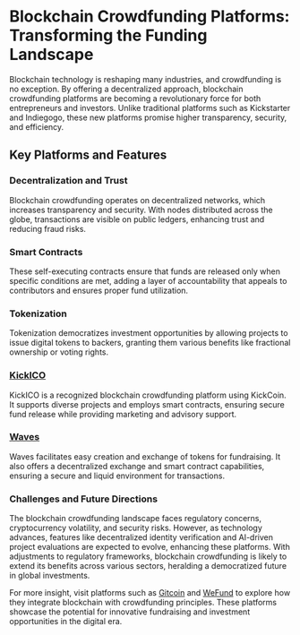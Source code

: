 # Blockchain Crowdfunding Platforms: Transforming the Funding Landscape

Blockchain technology is reshaping many industries, and crowdfunding is no exception. By offering a decentralized approach, blockchain crowdfunding platforms are becoming a revolutionary force for both entrepreneurs and investors. Unlike traditional platforms such as Kickstarter and Indiegogo, these new platforms promise higher transparency, security, and efficiency.

## Key Platforms and Features

### Decentralization and Trust

Blockchain crowdfunding operates on decentralized networks, which increases transparency and security. With nodes distributed across the globe, transactions are visible on public ledgers, enhancing trust and reducing fraud risks.

### Smart Contracts

These self-executing contracts ensure that funds are released only when specific conditions are met, adding a layer of accountability that appeals to contributors and ensures proper fund utilization.

### Tokenization

Tokenization democratizes investment opportunities by allowing projects to issue digital tokens to backers, granting them various benefits like fractional ownership or voting rights.

### [KickICO](https://www.kickico.com)

KickICO is a recognized blockchain crowdfunding platform using KickCoin. It supports diverse projects and employs smart contracts, ensuring secure fund release while providing marketing and advisory support.

### [Waves](https://waves.tech)

Waves facilitates easy creation and exchange of tokens for fundraising. It also offers a decentralized exchange and smart contract capabilities, ensuring a secure and liquid environment for transactions.

### Challenges and Future Directions

The blockchain crowdfunding landscape faces regulatory concerns, cryptocurrency volatility, and security risks. However, as technology advances, features like decentralized identity verification and AI-driven project evaluations are expected to evolve, enhancing these platforms. With adjustments to regulatory frameworks, blockchain crowdfunding is likely to extend its benefits across various sectors, heralding a democratized future in global investments.

For more insight, visit platforms such as [Gitcoin](https://gitcoin.co) and [WeFund](https://wefund.app) to explore how they integrate blockchain with crowdfunding principles. These platforms showcase the potential for innovative fundraising and investment opportunities in the digital era.